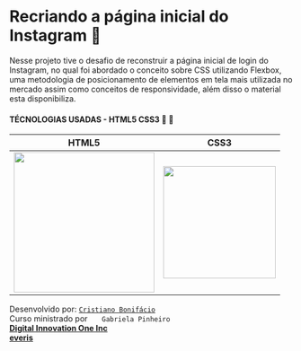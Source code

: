 # Recriando a página inicial do Instagram  :vulcan_salute:


Nesse projeto tive o desafio de reconstruir a página inicial de login do Instagram, no qual foi abordado o conceito sobre CSS utilizando Flexbox, uma metodologia de posicionamento de elementos em tela mais utilizada no mercado assim como conceitos de responsividade, além disso o material esta disponibiliza.  



#### TÉCNOLOGIAS USADAS - HTML5 CSS3   :rocket: :rocket:





HTML5 | CSS3
------|------
<img src="https://user-images.githubusercontent.com/77255300/105902508-8228ab00-5ffd-11eb-9af7-d2e0dd4f22ee.png" width=250> | <img src="https://user-images.githubusercontent.com/77255300/105901769-95874680-5ffc-11eb-84c0-8076abf1f72f.png" width=200> 





Desenvolvido por: [```Cristiano Bonifácio```](https://www.linkedin.com/in/cristianowebdesigner2019/)  
Curso ministrado por  ```	Gabriela Pinheiro```  
[**Digital Innovation One Inc**](https://digitalinnovation.one/)  
**[everis](https://www.everis.com/brazil/pt-br/home-br)**

